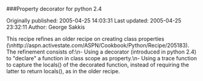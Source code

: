 ###Property decorator for python 2.4

Originally published: 2005-04-25 14:03:31
Last updated: 2005-04-25 23:32:11
Author: George Sakkis

This recipe refines an older recipe on creating class properties (\nhttp://aspn.activestate.com/ASPN/Cookbook/Python/Recipe/205183). The refinement consists of:\n- Using a decorator (introduced in python 2.4) to "declare" a function in class scope as property.\n- Using a trace function to capture the locals() of the decorated function, instead of requiring the latter to return locals(), as in the older recipe.